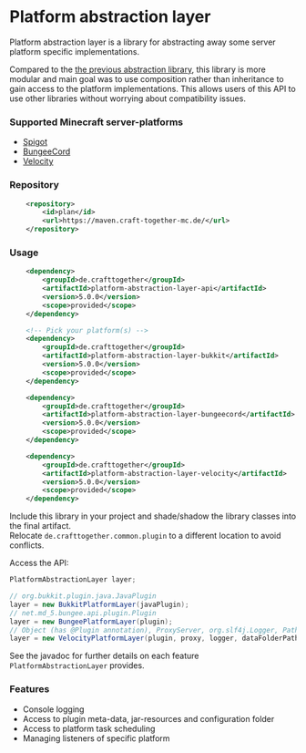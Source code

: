 # Platform abstraction layer

Platform abstraction layer is a library for abstracting away some server platform specific implementations.

Compared to the [the previous abstraction library](https://github.com/AuroraLS3/Abstract-Plugin-Framework), this library
is more modular and main goal was to use composition rather than inheritance to gain access to the platform
implementations. This allows users of this API to use other libraries without worrying about compatibility issues.

### Supported Minecraft server-platforms

- [Spigot](https://www.spigotmc.org/)
- [BungeeCord](https://www.spigotmc.org/wiki/bungeecord/)
- [Velocity](https://www.velocitypowered.com/)
  
### Repository

```xml
    <repository>
        <id>plan</id>
        <url>https://maven.craft-together-mc.de/</url>
    </repository>
```
### Usage

```xml
    <dependency>
        <groupId>de.crafttogether</groupId>
        <artifactId>platform-abstraction-layer-api</artifactId>
        <version>5.0.0</version>
        <scope>provided</scope>
    </dependency>

    <!-- Pick your platform(s) -->
    <dependency>
        <groupId>de.crafttogether</groupId>
        <artifactId>platform-abstraction-layer-bukkit</artifactId>
        <version>5.0.0</version>
        <scope>provided</scope>
    </dependency>

    <dependency>
        <groupId>de.crafttogether</groupId>
        <artifactId>platform-abstraction-layer-bungeecord</artifactId>
        <version>5.0.0</version>
        <scope>provided</scope>
    </dependency>

    <dependency>
        <groupId>de.crafttogether</groupId>
        <artifactId>platform-abstraction-layer-velocity</artifactId>
        <version>5.0.0</version>
        <scope>provided</scope>
    </dependency>
```
Include this library in your project and shade/shadow the library classes into the final artifact.  
Relocate `de.crafttogether.common.plugin` to a different location to avoid conflicts.

Access the API:

```java
PlatformAbstractionLayer layer;

// org.bukkit.plugin.java.JavaPlugin
layer = new BukkitPlatformLayer(javaPlugin); 
// net.md_5.bungee.api.plugin.Plugin
layer = new BungeePlatformLayer(plugin);
// Object (has @Plugin annotation), ProxyServer, org.slf4j.Logger, Path
layer = new VelocityPlatformLayer(plugin, proxy, logger, dataFolderPath);     
```

See the javadoc for further details on each feature `PlatformAbstractionLayer` provides.

### Features

- Console logging
- Access to plugin meta-data, jar-resources and configuration folder
- Access to platform task scheduling
- Managing listeners of specific platform

